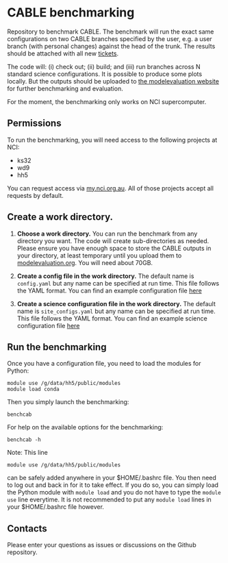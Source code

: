 # CABLE benchmarking

Repository to benchmark CABLE. The benchmark will run the exact same configurations on two CABLE branches specified by the user, e.g. a user branch (with personal changes) against the head of the trunk. The results should be attached with all new [tickets](https://trac.nci.org.au/trac/cable/report/1).

The code will: (i) check out; (ii) build; and (iii) run branches across N standard science configurations. It is possible to produce some plots locally. But the outputs should be uploaded to [the modelevaluation website](https://modelevaluation.org/) for further benchmarking and evaluation.

For the moment, the benchmarking only works on NCI supercomputer.
## Permissions
To run the benchmarking, you will need access to the following projects at NCI:
* ks32
* wd9
* hh5

You can request access via [my.nci.org.au](https://my.nci.org.au/mancini/login?next=/mancini/). All of those projects accept all requests by default.

## Create a work directory.
1. **Choose a work directory.** 
You can run the benchmark from any directory you want. The code will create sub-directories as needed. Please ensure you have enough space to store the CABLE outputs in your directory, at least temporary until you upload them to [modelevaluation.org](https://modelevaluation.org/). You will need about 70GB.

1. **Create a config file in the work directory.** 
   The default name is `config.yaml` but any name can be specified at run time. This file follows the YAML format. You can find an example configuration file [here](https://github.com/CABLE-LSM/bench_example.git) 
  
1. **Create a science configuration file in the work directory.**
   The default name is `site_configs.yaml` but any name can be specified at run time. This file follows the YAML format. You can find an example science configuration file [here](https://github.com/CABLE-LSM/bench_example.git)

## Run the benchmarking
Once you have a configuration file, you need to load the modules for Python:
```
module use /g/data/hh5/public/modules
module load conda
```
Then you simply launch the benchmarking:
```
benchcab
```
For help on the available options for the benchmarking:
```
benchcab -h
```

Note: This line
```
module use /g/data/hh5/public/modules
```
can be safely added anywhere in your $HOME/.bashrc file. You then need to log out and back in for it to take effect. If you do so, you can simply load the Python module with `module load` and you do not have to type the `module use` line everytime. It is not recommended to put any `module load` lines in your $HOME/.bashrc file however.
## Contacts
Please enter your questions as issues or discussions on the Github repository.

